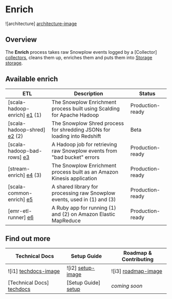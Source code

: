 # Enrich

![architecture] [architecture-image]

## Overview

The **Enrich** process takes raw Snowplow events logged by a [Collector] [collectors], cleans them up, enriches them and puts them into [Storage] [storage].

## Available enrich

| ETL                             | Description                                                              | Status           |
|---------------------------------|--------------------------------------------------------------------------|------------------|
| [scala-hadoop-enrich] [e1] (1)  | The Snowplow Enrichment process built using Scalding for Apache Hadoop   | Production-ready |
| [scala-hadoop-shred] [e2] (2)   | The Snowplow Shred process for shredding JSONs for loading into Redshift | Beta             |
| [scala-hadoop-bad-rows] [e3]    | A Hadoop job for retrieving raw Snowplow events from "bad bucket" errors | Production-ready |
| [stream-enrich] [e4] (3)        | The Snowplow Enrichment process built as an Amazon Kinesis application   | Production-ready |
| [scala-common-enrich] [e5]      | A shared library for processing raw Snowplow events, used in (1) and (3) | Production-ready |
| [emr-etl-runner] [e6]           | A Ruby app for running (1) and (2) on Amazon Elastic MapReduce           | Production-ready |

## Find out more

| Technical Docs              | Setup Guide           | Roadmap & Contributing               |         
|-----------------------------|-----------------------|--------------------------------------|
| ![i1] [techdocs-image]      | ![i2] [setup-image]   | ![i3] [roadmap-image]                |
| [Technical Docs] [techdocs] | [Setup Guide] [setup] | _coming soon_                        |

[architecture-image]: https://d3i6fms1cm1j0i.cloudfront.net/github-wiki/images/snowplow-architecture-3-enrichment.png
[collectors]: https://github.com/snowplow/snowplow/tree/master/2-collectors
[storage]: https://github.com/snowplow/snowplow/tree/master/4-storage
[e1]: ./scala-hadoop-enrich/
[e2]: ./scala-hadoop-shred/
[e3]: ./scala-hadoop-bad-rows/
[e4]: ./stream-enrich/
[e5]: ./scala-common-enrich/
[e6]: ./emr-etl-runner/
[setup]: https://github.com/snowplow/snowplow/wiki/setting-up-EmrEtlRunner
[techdocs]: https://github.com/snowplow/snowplow/wiki/Enrichment
[techdocs-image]: https://d3i6fms1cm1j0i.cloudfront.net/github/images/techdocs.png
[setup-image]: https://d3i6fms1cm1j0i.cloudfront.net/github/images/setup.png
[roadmap-image]: https://d3i6fms1cm1j0i.cloudfront.net/github/images/roadmap.png
